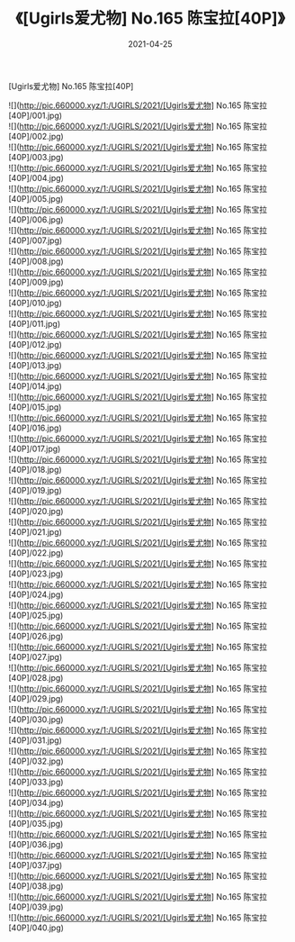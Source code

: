 ﻿---
layout: post
title:  《[Ugirls爱尤物] No.165 陈宝拉[40P]》
date:   2021-04-25
img: http://pic.660000.xyz/1:/UGIRLS/2021/[Ugirls爱尤物] No.165 陈宝拉[40P]/000.jpg
categories: [美女, 清纯, 唯美]
---

[Ugirls爱尤物] No.165 陈宝拉[40P]

  ![](http://pic.660000.xyz/1:/UGIRLS/2021/[Ugirls爱尤物] No.165 陈宝拉[40P]/001.jpg) <br> ![](http://pic.660000.xyz/1:/UGIRLS/2021/[Ugirls爱尤物] No.165 陈宝拉[40P]/002.jpg) <br> ![](http://pic.660000.xyz/1:/UGIRLS/2021/[Ugirls爱尤物] No.165 陈宝拉[40P]/003.jpg) <br> ![](http://pic.660000.xyz/1:/UGIRLS/2021/[Ugirls爱尤物] No.165 陈宝拉[40P]/004.jpg) <br> ![](http://pic.660000.xyz/1:/UGIRLS/2021/[Ugirls爱尤物] No.165 陈宝拉[40P]/005.jpg) <br> ![](http://pic.660000.xyz/1:/UGIRLS/2021/[Ugirls爱尤物] No.165 陈宝拉[40P]/006.jpg) <br> ![](http://pic.660000.xyz/1:/UGIRLS/2021/[Ugirls爱尤物] No.165 陈宝拉[40P]/007.jpg) <br> ![](http://pic.660000.xyz/1:/UGIRLS/2021/[Ugirls爱尤物] No.165 陈宝拉[40P]/008.jpg) <br> ![](http://pic.660000.xyz/1:/UGIRLS/2021/[Ugirls爱尤物] No.165 陈宝拉[40P]/009.jpg) <br> ![](http://pic.660000.xyz/1:/UGIRLS/2021/[Ugirls爱尤物] No.165 陈宝拉[40P]/010.jpg) <br> ![](http://pic.660000.xyz/1:/UGIRLS/2021/[Ugirls爱尤物] No.165 陈宝拉[40P]/011.jpg) <br> ![](http://pic.660000.xyz/1:/UGIRLS/2021/[Ugirls爱尤物] No.165 陈宝拉[40P]/012.jpg) <br> ![](http://pic.660000.xyz/1:/UGIRLS/2021/[Ugirls爱尤物] No.165 陈宝拉[40P]/013.jpg) <br> ![](http://pic.660000.xyz/1:/UGIRLS/2021/[Ugirls爱尤物] No.165 陈宝拉[40P]/014.jpg) <br> ![](http://pic.660000.xyz/1:/UGIRLS/2021/[Ugirls爱尤物] No.165 陈宝拉[40P]/015.jpg) <br> ![](http://pic.660000.xyz/1:/UGIRLS/2021/[Ugirls爱尤物] No.165 陈宝拉[40P]/016.jpg) <br> ![](http://pic.660000.xyz/1:/UGIRLS/2021/[Ugirls爱尤物] No.165 陈宝拉[40P]/017.jpg) <br> ![](http://pic.660000.xyz/1:/UGIRLS/2021/[Ugirls爱尤物] No.165 陈宝拉[40P]/018.jpg) <br> ![](http://pic.660000.xyz/1:/UGIRLS/2021/[Ugirls爱尤物] No.165 陈宝拉[40P]/019.jpg) <br> ![](http://pic.660000.xyz/1:/UGIRLS/2021/[Ugirls爱尤物] No.165 陈宝拉[40P]/020.jpg) <br> ![](http://pic.660000.xyz/1:/UGIRLS/2021/[Ugirls爱尤物] No.165 陈宝拉[40P]/021.jpg) <br> ![](http://pic.660000.xyz/1:/UGIRLS/2021/[Ugirls爱尤物] No.165 陈宝拉[40P]/022.jpg) <br> ![](http://pic.660000.xyz/1:/UGIRLS/2021/[Ugirls爱尤物] No.165 陈宝拉[40P]/023.jpg) <br> ![](http://pic.660000.xyz/1:/UGIRLS/2021/[Ugirls爱尤物] No.165 陈宝拉[40P]/024.jpg) <br> ![](http://pic.660000.xyz/1:/UGIRLS/2021/[Ugirls爱尤物] No.165 陈宝拉[40P]/025.jpg) <br> ![](http://pic.660000.xyz/1:/UGIRLS/2021/[Ugirls爱尤物] No.165 陈宝拉[40P]/026.jpg) <br> ![](http://pic.660000.xyz/1:/UGIRLS/2021/[Ugirls爱尤物] No.165 陈宝拉[40P]/027.jpg) <br> ![](http://pic.660000.xyz/1:/UGIRLS/2021/[Ugirls爱尤物] No.165 陈宝拉[40P]/028.jpg) <br> ![](http://pic.660000.xyz/1:/UGIRLS/2021/[Ugirls爱尤物] No.165 陈宝拉[40P]/029.jpg) <br> ![](http://pic.660000.xyz/1:/UGIRLS/2021/[Ugirls爱尤物] No.165 陈宝拉[40P]/030.jpg) <br> ![](http://pic.660000.xyz/1:/UGIRLS/2021/[Ugirls爱尤物] No.165 陈宝拉[40P]/031.jpg) <br> ![](http://pic.660000.xyz/1:/UGIRLS/2021/[Ugirls爱尤物] No.165 陈宝拉[40P]/032.jpg) <br> ![](http://pic.660000.xyz/1:/UGIRLS/2021/[Ugirls爱尤物] No.165 陈宝拉[40P]/033.jpg) <br> ![](http://pic.660000.xyz/1:/UGIRLS/2021/[Ugirls爱尤物] No.165 陈宝拉[40P]/034.jpg) <br> ![](http://pic.660000.xyz/1:/UGIRLS/2021/[Ugirls爱尤物] No.165 陈宝拉[40P]/035.jpg) <br> ![](http://pic.660000.xyz/1:/UGIRLS/2021/[Ugirls爱尤物] No.165 陈宝拉[40P]/036.jpg) <br> ![](http://pic.660000.xyz/1:/UGIRLS/2021/[Ugirls爱尤物] No.165 陈宝拉[40P]/037.jpg) <br> ![](http://pic.660000.xyz/1:/UGIRLS/2021/[Ugirls爱尤物] No.165 陈宝拉[40P]/038.jpg) <br> ![](http://pic.660000.xyz/1:/UGIRLS/2021/[Ugirls爱尤物] No.165 陈宝拉[40P]/039.jpg) <br> ![](http://pic.660000.xyz/1:/UGIRLS/2021/[Ugirls爱尤物] No.165 陈宝拉[40P]/040.jpg) <br>